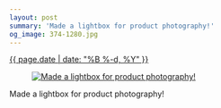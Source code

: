 ```yaml
---
layout: post
summary: 'Made a lightbox for product photography!'
og_image: 374-1280.jpg
---
```


<div class="post">
 <time>
  <a href="/374">
   {{ page.date | date: "%B %-d, %Y" }}
  </a>
 </time>
 <a href="/374">
  <figure data-taken="10/17/2014">
   <img alt="Made a lightbox for product photography!" sizes="(min-width: 700px) 50vw, calc(100vw - 2rem)" src="{{ site.assets_url }}/374-640.jpg" srcset="{{ site.assets_url }}/374-1280.jpg 1280w, {{ site.assets_url }}/374-960.jpg 960w, {{ site.assets_url }}/374-640.jpg 640w, {{ site.assets_url }}/374-320.jpg 320w"/>
  </figure>
 </a>
 <span>
  Made a lightbox for product photography!
 </span>
</div>
